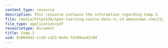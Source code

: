 ```yaml
---
content_type: resource
description: This resource contains the information regarding Comp.3.
file: /media/https%3A/open-learning-course-data-rc.s3.amazonaws.com/21g-701-spanish-i-fall-2003/810044d2ccddcd238a5efd108ea42c0d_MIT21G_701F03_comp3.pdf
file_type: application/pdf
resourcetype: Document
title: Comp.3
uid: 810044d2-ccdd-cd23-8a5e-fd108ea42c0d
---
```

